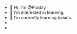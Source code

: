 - 👋 Hi, I’m @Pradzy
- 👀 I’m interested in learning.
- 🌱 I’m currently learning basics.
- 
-

<!---
Pradzy/Pradzy is a ✨ special ✨ repository because its `README.md` (this file) appears on your GitHub profile.
You can click the Preview link to take a look at your changes.
--->
